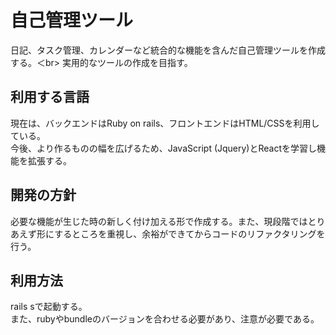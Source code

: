 <h1>自己管理ツール</h1>
<div>
  日記、タスク管理、カレンダーなど統合的な機能を含んだ自己管理ツールを作成する。＜br>
  実用的なツールの作成を目指す。<br>
</div>
<div>
  <h2>利用する言語</h2>
  現在は、バックエンドはRuby on rails、フロントエンドはHTML/CSSを利用している。<br>
  今後、より作るものの幅を広げるため、JavaScript (Jquery)とReactを学習し機能を拡張する。
</div>

<div>
  <h2>開発の方針</h2>
  必要な機能が生じた時の新しく付け加える形で作成する。また、現段階ではとりあえず形にするところを重視し、余裕ができてからコードのリファクタリングを行う。
</div>

<div>
  <h2>利用方法</h2>
  rails sで起動する。<br>
  また、rubyやbundleのバージョンを合わせる必要があり、注意が必要である。
</div>
